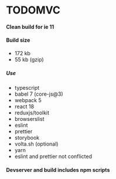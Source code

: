 # TODOMVC

#### Clean build for ie 11

#### Build size

- 172 kb
- 55 kb (gzip)

##### Use

- typescript
- babel 7 (core-js@3)
- webpack 5
- react 18
- reduxjs/toolkit
- browserslist
- eslint
- prettier
- storybook
- volta.sh (optional)
- yarn
- eslint and prettier not conflicted

#### Devserver and build includes npm scripts

